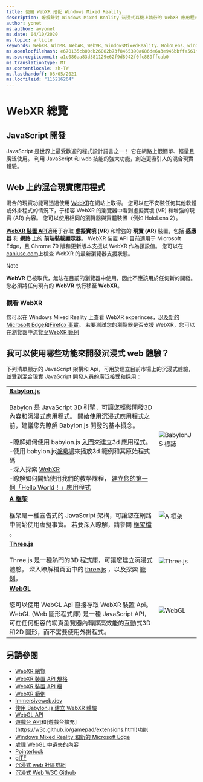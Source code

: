 ```yaml
---
title: 使用 WebXR 搭配 Windows Mixed Reality
description: 瞭解針對 Windows Mixed Reality 沉浸式耳機上執行的 WebXR 應用程式，使用和開發的基本概念。
author: yonet
ms.author: ayyonet
ms.date: 04/10/2020
ms.topic: article
keywords: WebXR、WinMR、WebAR、WebVR、WindowsMixedReality、HoloLens、windows mixed reality、web vr、web xr、web mr、web ar、360、360影片、360影片、360相片、360相片、360內容、沉浸式 web、immersiveweb、IW
ms.openlocfilehash: e670135cb00db26082b73f8465390a686de6a3e946bbffa561f9df90085970f8
ms.sourcegitcommit: a1c086aa83d381129e62f9d8942f0fc889ffcab0
ms.translationtype: MT
ms.contentlocale: zh-TW
ms.lasthandoff: 08/05/2021
ms.locfileid: "115216264"
---
```

# <a name="webxr-overview"></a>WebXR 總覽

## <a name="javascript-development"></a>JavaScript 開發

JavaScript 是世界上最受歡迎的程式設計語言之一！ 它在網路上很簡單、輕量且廣泛使用。 利用 JavaScript 和 web 技能的強大功能，創造更吸引人的混合現實體驗。

## <a name="mixed-reality-applications-on-the-web"></a>Web 上的混合現實應用程式

混合的現實功能可透過使用 [WebXR](webxr-overview.md)在網站上取得。 您可以在不安裝任何其他軟體或外掛程式的情況下，于相容 WebXR 的瀏覽器中看到虛擬實境 (VR) 和增強的現實 (AR) 內容。 您可以使用相同的瀏覽器與實體裝置（例如 HoloLens 2）。

[**WebXR 裝置 API**](https://www.w3.org/TR/webxr/)適用于存取 **虛擬實境 (VR)** 和增強的 **現實 (AR)** 裝置，包括 **感應器** 和 **網路** 上的 **前端裝載顯示器**。 WebXR 裝置 API 目前適用于 Microsoft Edge，且 Chrome 79 版和更新版本支援以 WebXR 作為預設值。 您可以在 [caniuse.com](https://caniuse.com/#search=webxr)上檢查 WebXR 的最新瀏覽器支援狀態。

> [!NOTE]
> **WebVR** 已被取代，無法在目前的瀏覽器中使用，因此不應該用於任何新的開發。 您必須將任何現有的 **WebVR** 執行移至 **WebXR**。

### <a name="viewing-webxr"></a>觀看 WebXR

您可以在 Windows Mixed Reality 上查看 WebXR experinces，[以及新的 Microsoft Edge](../../whats-new/new-microsoft-edge.md)和[Firefox 事實](https://mixedreality.mozilla.org/firefox-reality/)。
若要測試您的瀏覽器是否支援 WebXR，您可以在瀏覽器中流覽至[WebXR 範例](https://immersive-web.github.io/webxr-samples/)

## <a name="what-can-i-use-to-develop-immersive-web-experiences"></a>我可以使用哪些功能來開發沉浸式 web 體驗？

下列清單顯示的 JavaScript 架構和 Api，可用於建立目前市場上的沉浸式體驗，並受到混合現實 JavaScript 開發人員的廣泛接受和採用：

|  |  |
| --- | --- |
|[**Babylon.js**](https://doc.babylonjs.com/)<br/><br/> Babylon 是 JavaScript 3D 引擎，可讓您輕鬆開發3D 內容和沉浸式應用程式。 開始使用沉浸式應用程式之前，建議您先瞭解 Babylon.js 開發的基本概念。<br/><br/>-瞭解如何使用 babylon.js [入門](https://doc.babylonjs.com/start)來建立3d 應用程式。<br/>-使用 babylon.js[遊樂場](https://doc.babylonjs.com/examples/)來播放3d 範例和其原始程式碼<br/>-深入探索 [WebXR](https://doc.babylonjs.com/divingDeeper/webXR)<br/>-瞭解如何開始使用我們的教學課程， [建立您的第一個「Hello World！」應用程式](tutorials/babylonjs-webxr-helloworld/introduction-01.md)|![BabylonJS 標誌](images/babylon.js.example.png) |
|[**A 框架**](https://aframe.io/) <br/><br/>框架是一種宣告式的 JavaScript 架構，可讓您在網路中開始使用虛擬事實。 若要深入瞭解，請參閱 [框架檔](https://aframe.io/docs/1.2.0/introduction/) 。 |![A 框架](images/a-frame.example.png)  |
|[**Three.js**](https://threejs.org) <br/><br/>Three.js 是一種熱門的3D 程式庫，可讓您建立沉浸式體驗。 深入瞭解檔頁面中的 [three.js](https://threejs.org/docs/index.html#manual/en/introduction/Creating-a-scene) ，以及探索 [範例](https://threejs.org/examples/#webgl_animation_cloth)。 |![Three.js](images/three.js.example.png)  |
|[**WebGL**](https://developer.mozilla.org/en-US/docs/Web/API/WebGL_API)  <br/><br/>您可以使用 WebGL Api 直接存取 WebXR 裝置 Api。 WebGL (Web 圖形程式庫) 是一種 JavaScript API，可在任何相容的網頁瀏覽器內轉譯高效能的互動式3D 和2D 圖形，而不需要使用外掛程式。 |![WebGL](images/webgl.example.png)  |

## <a name="see-also"></a>另請參閱

* [WebXR 總覽](webxr-overview.md)
* [WebXR 裝置 API 規格](https://immersive-web.github.io/webxr/)
* [WebXR 裝置 API 檔](https://developer.mozilla.org/en-US/docs/Web/API/WebXR_Device_API)
* [WebXR 範例](https://immersive-web.github.io/webxr-samples/)
* [Immersiveweb.dev](https://immersiveweb.dev/)
* [使用 Babylon.js 建立 WebXR 體驗](https://doc.babylonjs.com/how_to/introduction_to_webxr)
* [WebGL API](/previous-versions/windows/internet-explorer/ie-developer/dev-guides/bg182648(v=vs.85))
* [遊戲台 API](https://msdn.microsoft.com/library/dn743630(v=vs.85).aspx)和[遊戲台擴充](https://w3c.github.io/gamepad/extensions.html)功能
* [Windows Mixed Reality 和新的 Microsoft Edge](../../whats-new/new-microsoft-edge.md)
* [處理 WebGL 中遺失的內容](https://www.khronos.org/webgl/wiki/HandlingContextLost)
* [Pointerlock](https://www.w3.org/TR/pointerlock/)
* [glTF](https://www.khronos.org/gltf)
* [沉浸式 web 社區群組](https://www.w3.org/community/immersive-web/)
* [沉浸式 Web W3C Github](https://github.com/immersive-web)